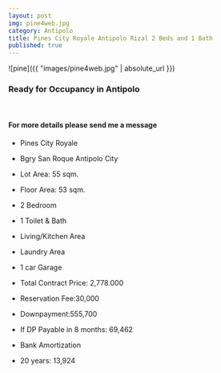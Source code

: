 ```yaml
---
layout: post
img: pine4web.jpg
category: Antipolo
title: Pines City Royale Antipolo Rizal 2 Beds and 1 Bath
published: true
---
```


![pine]({{ "images/pine4web.jpg" | absolute_url }})

<h3><p>Ready for Occupancy in Antipolo</p></h3>
<br>

<h4>For more details please send me a message</h4>


- Pines City Royale
- Bgry San Roque Antipolo City

- Lot Area: 55 sqm.
- Floor Area: 53 sqm.

- 2 Bedroom
- 1 Toilet & Bath
- Living/Kitchen Area
- Laundry Area
- 1 car Garage

- Total Contract Price: 2,778.000
- Reservation Fee:30,000
- Downpayment:555,700
- If DP Payable in 8 months: 69,462
- Bank Amortization
- 20 years: 13,924
